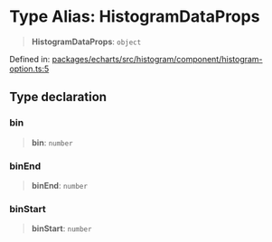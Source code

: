 # Type Alias: HistogramDataProps

> **HistogramDataProps**: `object`

Defined in: [packages/echarts/src/histogram/component/histogram-option.ts:5](https://github.com/GeoDaCenter/openassistant/blob/95db62ddd98ea06cccc7750f9f0e37556d8bf20e/packages/echarts/src/histogram/component/histogram-option.ts#L5)

## Type declaration

### bin

> **bin**: `number`

### binEnd

> **binEnd**: `number`

### binStart

> **binStart**: `number`
